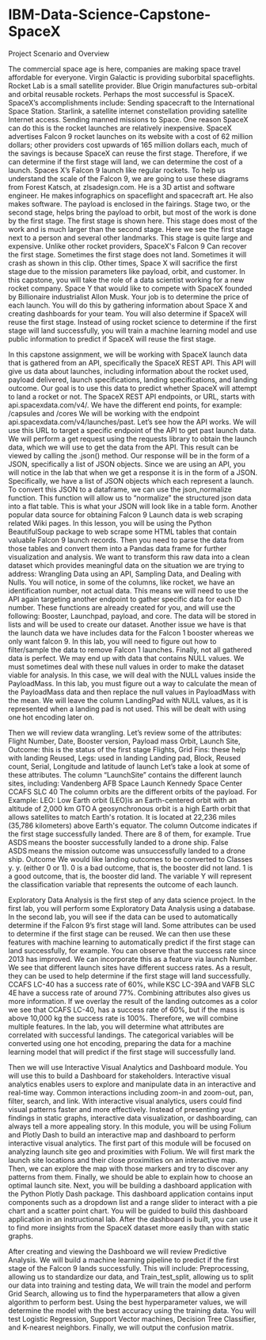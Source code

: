 # IBM-Data-Science-Capstone-SpaceX
Project Scenario and Overview

 The commercial space age is here, companies are making space travel affordable for everyone. Virgin Galactic is providing suborbital spaceflights. Rocket Lab is a small satellite provider. Blue Origin manufactures sub-orbital and orbital reusable rockets. Perhaps the most successful is SpaceX. SpaceX’s accomplishments include: Sending spacecraft to the International Space Station. Starlink, a satellite internet constellation providing satellite Internet access. Sending manned missions to Space. One reason SpaceX can do this is the rocket launches are relatively inexpensive. SpaceX advertises Falcon 9 rocket launches on its website with a cost of 62 million dollars; other providers cost upwards of 165 million dollars each, much of the savings is because SpaceX can reuse the first stage. Therefore, if we can determine if the first stage will land, we can determine the cost of a launch. Spaces X’s Falcon 9 launch like regular rockets. To help us understand the scale of the Falcon 9, we are going to use these diagrams from Forest Katsch, at  zlsadesign.com. He is a 3D artist and software engineer. He makes infographics on spaceflight and spacecraft art. He also makes software. The payload is enclosed in the fairings. Stage two, or the second stage, helps bring the payload to orbit, but most of the work is done by the first stage. The first stage is shown here. This stage does most of the work and is much larger than the second stage. Here we see the first stage next to a person and several other landmarks. This stage is quite large and expensive. Unlike other rocket providers, SpaceX's Falcon 9 Can recover the first stage. Sometimes the first stage does not land. Sometimes it will crash as shown in this clip. Other times, Space X will sacrifice the first stage due to the mission parameters like payload, orbit, and customer. In this capstone, you will take the role of a data scientist working for a new rocket company. Space Y that would like to compete with SpaceX founded by Billionaire industrialist Allon Musk. Your job is to determine the price of each launch. You will do this by gathering information about Space X and creating dashboards for your team. You will also determine if SpaceX will reuse the first stage. Instead of using rocket science to determine if the first stage will land successfully, you will train a machine learning model and use public information to predict if SpaceX will reuse the first stage.

 In this capstone assignment, we will be working with SpaceX launch data that is gathered from an API, specifically the SpaceX REST API. This API will give us data about launches, including information about the rocket used, payload delivered, launch specifications, landing specifications, and landing outcome. Our goal is to use this data to predict whether SpaceX will attempt to land a rocket or not. The SpaceX REST API endpoints, or URL, starts with api.spacexdata.com/v4/. We have the different end points, for example: /capsules and /cores We will be working with the endpoint api.spacexdata.com/v4/launches/past. Let’s see how the API works. We will use this URL to target a specific endpoint of the API to get past launch data. We will perform a get request using the requests library to obtain the launch data, which we will use to get the data from the API. This result can be viewed by calling the .json() method. Our response will be in the form of a JSON, specifically a list of JSON objects. Since we are using an API, you will notice in the lab that when we get a response it is in the form of a JSON. Specifically, we have a list of JSON objects which each represent a launch. To convert this JSON to a dataframe, we can use the json_normalize function. This function will allow us to “normalize” the structured json data into a flat table. This is what your JSON will look like in a table form. Another popular data source for obtaining Falcon 9 Launch data is web scraping related Wiki pages. In this lesson, you will be using the Python BeautifulSoup package to web scrape some HTML tables that contain valuable Falcon 9 launch records. Then you need to parse the data from those tables and convert them into a Pandas data frame for further visualization and analysis. We want to transform this raw data into a clean dataset which provides meaningful data on the situation we are trying to address: Wrangling Data using an API, Sampling Data, and Dealing with Nulls. You will notice, in some of the columns, like rocket, we have an identification number, not actual data. This means we will need to use the API again targeting another endpoint to gather specific data for each ID number. These functions are already created for you, and will use the following: Booster, Launchpad, payload, and core. The data will be stored in lists and will be used to create our dataset. Another issue we have is that the launch data we have includes data for the Falcon 1 booster whereas we only want falcon 9. In this lab, you will need to figure out how to filter/sample the data to remove Falcon 1 launches. Finally, not all gathered data is perfect. We may end up with data that contains NULL values. We must sometimes deal with these null values in order to make the dataset viable for analysis. In this case, we will deal with the NULL values inside the PayloadMass. In this lab, you must figure out a way to calculate the mean of the PayloadMass data and then replace the null values in PayloadMass with the mean. We will leave the column LandingPad with NULL values, as it is represented when a landing pad is not used. This will be dealt with using one hot encoding later on.

 Then we will review data wrangling. Let’s review some of the attributes: Flight Number, Date, Booster version, Payload mass Orbit, Launch Site, Outcome: this is the status of the first stage Flights, Grid Fins: these help with landing Reused, Legs: used in landing Landing pad, Block, Reused count, Serial, Longitude and latitude of launch Let’s take a look at some of these attributes. The column “LaunchSite” contains the different launch sites, including: Vandenberg AFB Space Launch Kennedy Space Center CCAFS SLC 40 The column orbits are the different orbits of the payload. For Example: LEO: Low Earth orbit (LEO)is an Earth-centered orbit with an altitude of 2,000 km GTO A geosynchronous orbit is a high Earth orbit that allows satellites to match Earth's rotation. It is located at 22,236 miles (35,786 kilometers) above Earth's equator. The column Outcome indicates if the first stage successfully landed. There are 8 of them, for example. True ASDS means the booster successfully landed to a drone ship. False ASDS means the mission outcome was unsuccessfully landed to a drone ship. Outcome We would like landing outcomes to be converted to Classes y. y. (either 0 or 1). 0 is a bad outcome, that is, the booster did not land. 1 is a good outcome, that is, the booster did land. The variable Y will represent the classification variable that represents the outcome of each launch.

Exploratory Data Analysis is the first step of any data science project. In the first lab, you will perform some Exploratory Data Analysis using a database. In the second lab, you will see if the data can be used to automatically determine if the Falcon 9’s first stage will land. Some attributes can be used to determine if the first stage can be reused. We can then use these features with machine learning to automatically predict if the first stage can land successfully, for example. You can observe that the success rate since 2013 has improved. We can incorporate this as a feature via launch Number. We see that different launch sites have different success rates. As a result, they can be used to help determine if the first stage will land successfully. CCAFS LC-40 has a success rate of 60%, while KSC LC-39A and VAFB SLC 4E have a success rate of around 77%. Combining attributes also gives us more information. If we overlay the result of the landing outcomes as a color we see that CCAFS LC-40, has a success rate of 60%, but if the mass is above 10,000 kg the success rate is 100%. Therefore, we will combine multiple features. In the lab, you will determine what attributes are correlated with successful landings. The categorical variables will be converted using one hot encoding, preparing the data for a machine learning model that will predict if the first stage will successfully land.

Then we will use Interactive Visual Analytics and Dashboard module. You will use this to build a Dashboard for stakeholders. Interactive visual analytics enables users to explore and manipulate data in an interactive and real-time way. Common interactions including zoom-in and zoom-out, pan, filter, search, and link. With interactive visual analytics, users could find visual patterns faster and more effectively. Instead of presenting your findings in static graphs, interactive data visualization, or dashboarding, can always tell a more appealing story. In this module, you will be using Folium and Plotly Dash to build an interactive map and dashboard to perform interactive visual analytics. The first part of this module will be focused on analyzing launch site geo and proximities with Folium. We will first mark the launch site locations and their close proximities on an interactive map. Then, we can explore the map with those markers and try to discover any patterns from them. Finally, we should be able to explain how to choose an optimal launch site. Next, you will be building a dashboard application with the Python Plotly Dash package. This dashboard application contains input components such as a dropdown list and a range slider to interact with a pie chart and a scatter point chart. You will be guided to build this dashboard application in an instructional lab. After the dashboard is built, you can use it to find more insights from the SpaceX dataset more easily than with static graphs.

After creating and viewing the Dashboard we will review Predictive Analysis.  We will build a machine learning pipeline to predict if the first stage of the Falcon 9 lands successfully. This will include: Preprocessing, allowing us to standardize our data, and Train_test_split, allowing us to split our data into training and testing data, We will train the model and perform Grid Search, allowing us to find the hyperparameters that allow a given algorithm to perform best. Using the best hyperparameter values, we will determine the model with the best accuracy using the training data. You will test Logistic Regression, Support Vector machines, Decision Tree Classifier, and K-nearest neighbors. Finally, we will output the confusion matrix.
